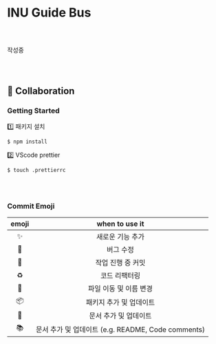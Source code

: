# INU Guide Bus

### <br/>

작성중

### <br/>

###

## 🚌 Collaboration

### Getting Started

1️⃣ 패키지 설치

```
$ npm install
```

2️⃣ VScode prettier

```
$ touch .prettierrc
```

### <br/>

### Commit Emoji

|     emoji      |                   when to use it                   |
| :------------: | :------------------------------------------------: |
|   :sparkles:   |                  새로운 기능 추가                  |
|     :bug:      |                     버그 수정                      |
| :construction: |                 작업 진행 중 커밋                  |
|   :recycle:    |                   코드 리팩터링                    |
|    :truck:     |               파일 이동 및 이름 변경               |
|   :package:    |              패키지 추가 및 업데이트               |
|     :memo:     |               문서 추가 및 업데이트                |
|    :books:     | 문서 추가 및 업데이트 (e.g. README, Code comments) |
